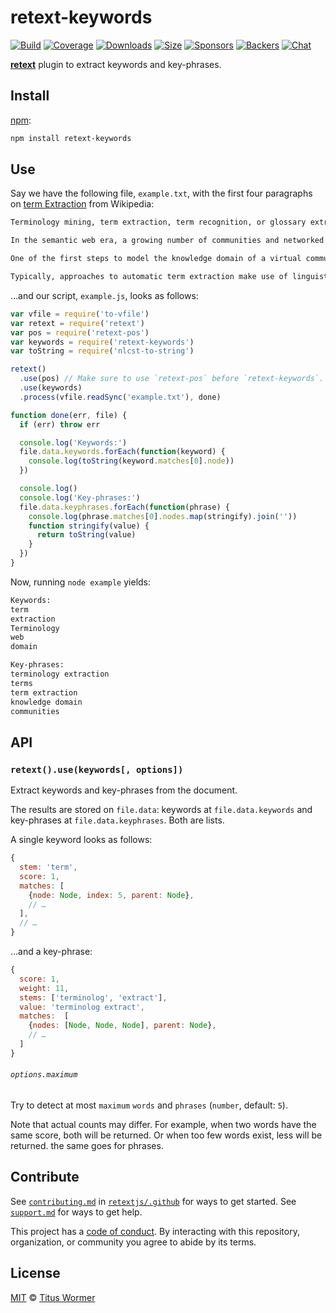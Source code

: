 # retext-keywords

[![Build][build-badge]][build]
[![Coverage][coverage-badge]][coverage]
[![Downloads][downloads-badge]][downloads]
[![Size][size-badge]][size]
[![Sponsors][sponsors-badge]][collective]
[![Backers][backers-badge]][collective]
[![Chat][chat-badge]][chat]

[**retext**][retext] plugin to extract keywords and key-phrases.

## Install

[npm][]:

```sh
npm install retext-keywords
```

## Use

Say we have the following file, `example.txt`, with the first four paragraphs
on [term Extraction][term-extraction] from Wikipedia:

```txt
Terminology mining, term extraction, term recognition, or glossary extraction, is a subtask of information extraction. The goal of terminology extraction is to automatically extract relevant terms from a given corpus.

In the semantic web era, a growing number of communities and networked enterprises started to access and interoperate through the internet. Modeling these communities and their information needs is important for several web applications, like topic-driven web crawlers, web services, recommender systems, etc. The development of terminology extraction is essential to the language industry.

One of the first steps to model the knowledge domain of a virtual community is to collect a vocabulary of domain-relevant terms, constituting the linguistic surface manifestation of domain concepts. Several methods to automatically extract technical terms from domain-specific document warehouses have been described in the literature.

Typically, approaches to automatic term extraction make use of linguistic processors (part of speech tagging, phrase chunking) to extract terminological candidates, i.e. syntactically plausible terminological noun phrases, NPs (e.g. compounds "credit card", adjective-NPs "local tourist information office", and prepositional-NPs "board of directors" - in English, the first two constructs are the most frequent). Terminological entries are then filtered from the candidate list using statistical and machine learning methods. Once filtered, because of their low ambiguity and high specificity, these terms are particularly useful for conceptualizing a knowledge domain or for supporting the creation of a domain ontology. Furthermore, terminology extraction is a very useful starting point for semantic similarity, knowledge management, human translation and machine translation, etc.
```

…and our script, `example.js`, looks as follows:

```js
var vfile = require('to-vfile')
var retext = require('retext')
var pos = require('retext-pos')
var keywords = require('retext-keywords')
var toString = require('nlcst-to-string')

retext()
  .use(pos) // Make sure to use `retext-pos` before `retext-keywords`.
  .use(keywords)
  .process(vfile.readSync('example.txt'), done)

function done(err, file) {
  if (err) throw err

  console.log('Keywords:')
  file.data.keywords.forEach(function(keyword) {
    console.log(toString(keyword.matches[0].node))
  })

  console.log()
  console.log('Key-phrases:')
  file.data.keyphrases.forEach(function(phrase) {
    console.log(phrase.matches[0].nodes.map(stringify).join(''))
    function stringify(value) {
      return toString(value)
    }
  })
}
```

Now, running `node example` yields:

```txt
Keywords:
term
extraction
Terminology
web
domain

Key-phrases:
terminology extraction
terms
term extraction
knowledge domain
communities
```

## API

### `retext().use(keywords[, options])`

Extract keywords and key-phrases from the document.

The results are stored on `file.data`: keywords at `file.data.keywords` and
key-phrases at `file.data.keyphrases`.
Both are lists.

A single keyword looks as follows:

```js
{
  stem: 'term',
  score: 1,
  matches: [
    {node: Node, index: 5, parent: Node},
    // …
  ],
  // …
}
```

…and a key-phrase:

```js
{
  score: 1,
  weight: 11,
  stems: ['terminolog', 'extract'],
  value: 'terminolog extract',
  matches:  [
    {nodes: [Node, Node, Node], parent: Node},
    // …
  ]
}
```

###### `options.maximum`

Try to detect at most `maximum` `words` and `phrases` (`number`, default: `5`).

Note that actual counts may differ.
For example, when two words have the same score, both will be returned.
Or when too few words exist, less will be returned. the same goes for phrases.

## Contribute

See [`contributing.md`][contributing] in [`retextjs/.github`][health] for ways
to get started.
See [`support.md`][support] for ways to get help.

This project has a [code of conduct][coc].
By interacting with this repository, organization, or community you agree to
abide by its terms.

## License

[MIT][license] © [Titus Wormer][author]

<!-- Definitions -->

[build-badge]: https://img.shields.io/travis/retextjs/retext-keywords.svg

[build]: https://travis-ci.org/retextjs/retext-keywords

[coverage-badge]: https://img.shields.io/codecov/c/github/retextjs/retext-keywords.svg

[coverage]: https://codecov.io/github/retextjs/retext-keywords

[downloads-badge]: https://img.shields.io/npm/dm/retext-keywords.svg

[downloads]: https://www.npmjs.com/package/retext-keywords

[size-badge]: https://img.shields.io/bundlephobia/minzip/retext-keywords.svg

[size]: https://bundlephobia.com/result?p=retext-keywords

[sponsors-badge]: https://opencollective.com/unified/sponsors/badge.svg

[backers-badge]: https://opencollective.com/unified/backers/badge.svg

[collective]: https://opencollective.com/unified

[chat-badge]: https://img.shields.io/badge/chat-spectrum-7b16ff.svg

[chat]: https://spectrum.chat/unified/retext

[npm]: https://docs.npmjs.com/cli/install

[health]: https://github.com/retextjs/.github

[contributing]: https://github.com/retextjs/.github/blob/HEAD/contributing.md

[support]: https://github.com/retextjs/.github/blob/HEAD/support.md

[coc]: https://github.com/retextjs/.github/blob/HEAD/code-of-conduct.md

[license]: license

[author]: https://wooorm.com

[retext]: https://github.com/retextjs/retext

[term-extraction]: https://en.wikipedia.org/wiki/Terminology_extraction
